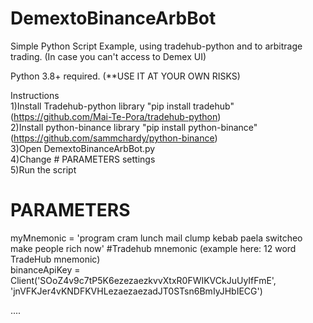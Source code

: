 # DemextoBinanceArbBot
Simple Python Script Example, using tradehub-python and to arbitrage trading. (In case you can't access to Demex UI)<br>

Python 3.8+ required. (**USE IT AT YOUR OWN RISKS)<br>

Instructions<br>
1)Install Tradehub-python library "pip install tradehub" (https://github.com/Mai-Te-Pora/tradehub-python)<br>
2)Install python-binance library "pip install python-binance" (https://github.com/sammchardy/python-binance)<br>
3)Open DemextoBinanceArbBot.py<br>
4)Change # PARAMETERS settings<br>
5)Run the script<br>


# PARAMETERS<br>
myMnemonic = 'program cram lunch mail clump kebab paela switcheo make people rich now' #Tradehub mnemonic (example here: 12 word TradeHub mnemonic)<br>
binanceApiKey = Client('SOoZ4v9c7tP5K6ezezaezkvvXtxR0FWIKVCkJuUyIfFmE', 'jnVFKJer4vKNDFKVHLezaezaezadJT0STsn6BmIyJHbIECG')

....
